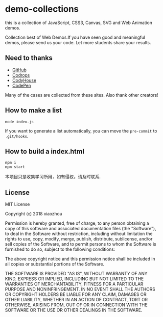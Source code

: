 # demo-collections

this is a collection of JavaScript, CSS3, Canvas, SVG and Web Animation demos.

Collection best of Web Demos.If you have seen good and meaningful demos, please send us your code. Let more students share your results.

## Need to thanks

- [GitHub](https://github.com/)
- [Codrops](http://www.codrops.com/)
- [CodyHouse](http://codyhouse.co/)
- [CodePen](http://codepen.io/)

Many of the cases are collected from these sites. Also thank other creators!

## How to make a list

```
node index.js
```
If you want to generate a list automatically, you can move the `pre-commit` to `.git/hooks`.

## How to build a index.html

```
npm i 
npm start
```

本项目只是收集学习所用，如有侵权，请及时联系.

## License

MIT License

Copyright (c) 2018 xiaozhou

Permission is hereby granted, free of charge, to any person obtaining a copy
of this software and associated documentation files (the "Software"), to deal
in the Software without restriction, including without limitation the rights
to use, copy, modify, merge, publish, distribute, sublicense, and/or sell
copies of the Software, and to permit persons to whom the Software is
furnished to do so, subject to the following conditions:

The above copyright notice and this permission notice shall be included in all
copies or substantial portions of the Software.

THE SOFTWARE IS PROVIDED "AS IS", WITHOUT WARRANTY OF ANY KIND, EXPRESS OR
IMPLIED, INCLUDING BUT NOT LIMITED TO THE WARRANTIES OF MERCHANTABILITY,
FITNESS FOR A PARTICULAR PURPOSE AND NONINFRINGEMENT. IN NO EVENT SHALL THE
AUTHORS OR COPYRIGHT HOLDERS BE LIABLE FOR ANY CLAIM, DAMAGES OR OTHER
LIABILITY, WHETHER IN AN ACTION OF CONTRACT, TORT OR OTHERWISE, ARISING FROM,
OUT OF OR IN CONNECTION WITH THE SOFTWARE OR THE USE OR OTHER DEALINGS IN THE
SOFTWARE.